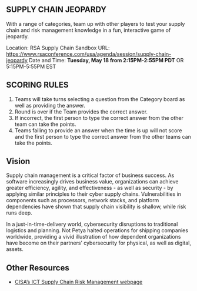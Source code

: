 ## SUPPLY CHAIN JEOPARDY 

With a range of categories, team up with other players to test your supply chain and risk management knowledge in a fun, interactive game of jeopardy.

Location: RSA Supply Chain Sandbox 
URL: https://www.rsaconference.com/usa/agenda/session/supply-chain-jeopardy
Date and Time: **Tuesday, May 18 from 2:15PM-2:55PM PDT** OR 5:15PM-5:55PM EST

## SCORING RULES
1. Teams will take turns selecting a question from the Category board as well as providing the answer. 
2. Round is over if the Team provides the correct answer.
3. If incorrect, the first person to type the correct answer from the other team can take the points.
4. Teams failing to provide an answer when the time is up will not score and the first person to type the correct answer from the other teams can take the points.

## Vision

Supply chain management is a critical factor of business success. As software increasingly drives business value, organizations can achieve greater efficiency, agility, and effectiveness - as well as security - by applying similar principles to their cyber supply chains. Vulnerabilities in components such as processors, network stacks, and platform dependencies have shown that supply chain visibility is shallow, while risk runs deep.

In a just-in-time-delivery world, cybersecurity disruptions to traditional logistics and planning. Not Petya halted operations for shipping companies worldwide, providing a vivid illustration of how dependent organizations have become on their partners’ cybersecurity for physical, as well as digital, assets.


## Other Resources
* [CISA’s ICT Supply Chain Risk Management webpage](https://www.cisa.gov/supply-chain)
